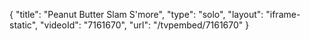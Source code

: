 {
    "title": "Peanut Butter Slam S'more",
    "type": "solo",
    "layout": "iframe-static",
    "videoId": "7161670",
    "url": "\/tvpembed\/7161670"
}